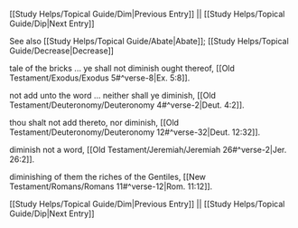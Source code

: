 [[Study Helps/Topical Guide/Dim|Previous Entry]]  ||  [[Study Helps/Topical Guide/Dip|Next Entry]]

 See also [[Study Helps/Topical Guide/Abate|Abate]]; [[Study Helps/Topical Guide/Decrease|Decrease]]

 tale of the bricks ... ye shall not diminish ought thereof, [[Old Testament/Exodus/Exodus 5#^verse-8|Ex. 5:8]].

 not add unto the word ... neither shall ye diminish, [[Old Testament/Deuteronomy/Deuteronomy 4#^verse-2|Deut. 4:2]].

 thou shalt not add thereto, nor diminish, [[Old Testament/Deuteronomy/Deuteronomy 12#^verse-32|Deut. 12:32]].

 diminish not a word, [[Old Testament/Jeremiah/Jeremiah 26#^verse-2|Jer. 26:2]].

 diminishing of them the riches of the Gentiles, [[New Testament/Romans/Romans 11#^verse-12|Rom. 11:12]].

[[Study Helps/Topical Guide/Dim|Previous Entry]]  ||  [[Study Helps/Topical Guide/Dip|Next Entry]]